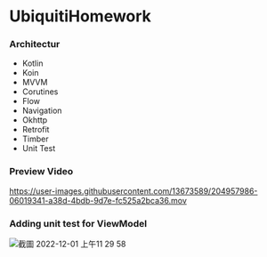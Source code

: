 # UbiquitiHomework

### Architectur
- Kotlin
- Koin
- MVVM
- Corutines
- Flow
- Navigation
- Okhttp
- Retrofit
- Timber
- Unit Test

### Preview Video


https://user-images.githubusercontent.com/13673589/204957986-06019341-a38d-4bdb-9d7e-fc525a2bca36.mov

### Adding unit test for ViewModel

![截圖 2022-12-01 上午11 29 58](https://user-images.githubusercontent.com/13673589/204959333-f6f6ac4c-ac00-46eb-8eed-576c5bca5d72.png)
